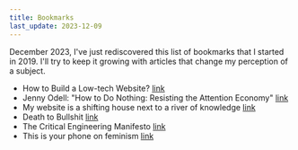```yaml
---
title: Bookmarks
last_update: 2023-12-09
---
```


December 2023, I've just rediscovered this list of bookmarks that I started in 2019. I'll try to keep it growing with articles that change my perception of a subject.

- How to Build a Low-tech Website? [link](https://solar.lowtechmagazine.com/2018/09/how-to-build-a-lowtech-website.html)
- Jenny Odell: "How to Do Nothing: Resisting the Attention Economy" [link](https://www.youtube.com/watch?v=izjlP9qtmBU)
- My website is a shifting house next to a river of knowledge [link](https://thecreativeindependent.com/people/laurel-schwulst-my-website-is-a-shifting-house-next-to-a-river-of-knowledge-what-could-yours-be/)
- Death to Bullshit [link](http://deathtobullshit.com/)
- The Critical Engineering Manifesto [link](https://criticalengineering.org/en)
- This is your phone on feminism [link](https://conversationalist.org/2019/09/13/feminism-explains-our-toxic-relationships-with-our-smartphones/)
